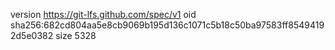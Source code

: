 version https://git-lfs.github.com/spec/v1
oid sha256:682cd804aa5e8cb9069b195d136c1071c5b18c50ba97583ff85494192d5e0382
size 5328

